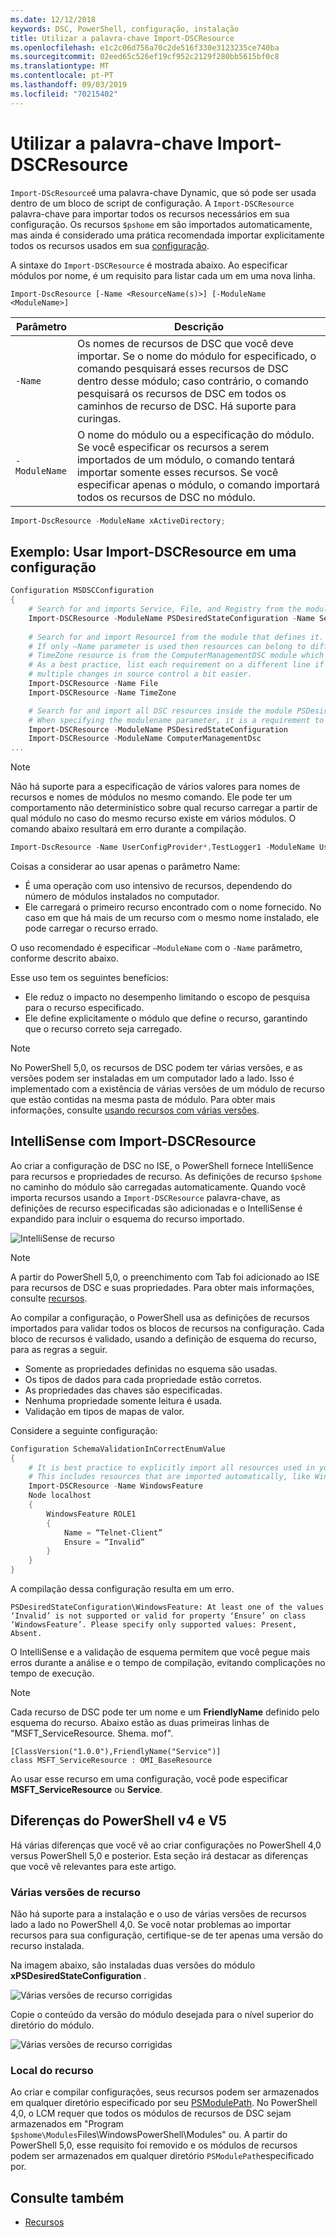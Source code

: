 ```yaml
---
ms.date: 12/12/2018
keywords: DSC, PowerShell, configuração, instalação
title: Utilizar a palavra-chave Import-DSCResource
ms.openlocfilehash: e1c2c06d756a70c2de516f330e3123235ce740ba
ms.sourcegitcommit: 02eed65c526ef19cf952c2129f280bb5615bf0c8
ms.translationtype: MT
ms.contentlocale: pt-PT
ms.lasthandoff: 09/03/2019
ms.locfileid: "70215402"
---
```

# <a name="using-import-dscresource"></a>Utilizar a palavra-chave Import-DSCResource

`Import-DScResource`é uma palavra-chave Dynamic, que só pode ser usada dentro de um bloco de script de configuração. A `Import-DSCResource` palavra-chave para importar todos os recursos necessários em sua configuração. Os recursos `$pshome` em são importados automaticamente, mas ainda é considerado uma prática recomendada importar explicitamente todos os recursos usados em sua [configuração](Configurations.md).

A sintaxe do `Import-DSCResource` é mostrada abaixo.  Ao especificar módulos por nome, é um requisito para listar cada um em uma nova linha.

```syntax
Import-DscResource [-Name <ResourceName(s)>] [-ModuleName <ModuleName>]
```

|Parâmetro  |Descrição  |
|---------|---------|
|`-Name`|Os nomes de recursos de DSC que você deve importar. Se o nome do módulo for especificado, o comando pesquisará esses recursos de DSC dentro desse módulo; caso contrário, o comando pesquisará os recursos de DSC em todos os caminhos de recurso de DSC. Há suporte para curingas.|
|`-ModuleName`|O nome do módulo ou a especificação do módulo.  Se você especificar os recursos a serem importados de um módulo, o comando tentará importar somente esses recursos. Se você especificar apenas o módulo, o comando importará todos os recursos de DSC no módulo.|

```powershell
Import-DscResource -ModuleName xActiveDirectory;
```

## <a name="example-use-import-dscresource-within-a-configuration"></a>Exemplo: Usar Import-DSCResource em uma configuração

```powershell
Configuration MSDSCConfiguration
{
    # Search for and imports Service, File, and Registry from the module PSDesiredStateConfiguration.
    Import-DSCResource -ModuleName PSDesiredStateConfiguration -Name Service, File, Registry
    
    # Search for and import Resource1 from the module that defines it.
    # If only –Name parameter is used then resources can belong to different PowerShell modules as well.
    # TimeZone resource is from the ComputerManagementDSC module which is not installed by default.
    # As a best practice, list each requirement on a different line if possible.  This makes reviewing
    # multiple changes in source control a bit easier.
    Import-DSCResource -Name File
    Import-DSCResource -Name TimeZone

    # Search for and import all DSC resources inside the module PSDesiredStateConfiguration.
    # When specifying the modulename parameter, it is a requirement to list each on a new line.
    Import-DSCResource -ModuleName PSDesiredStateConfiguration
    Import-DSCResource -ModuleName ComputerManagementDsc
...
```

> [!NOTE]
> Não há suporte para a especificação de vários valores para nomes de recursos e nomes de módulos no mesmo comando. Ele pode ter um comportamento não determinístico sobre qual recurso carregar a partir de qual módulo no caso do mesmo recurso existe em vários módulos. O comando abaixo resultará em erro durante a compilação.
>
> ```powershell
> Import-DscResource -Name UserConfigProvider*,TestLogger1 -ModuleName UserConfigProv,PsModuleForTestLogger
> ```

Coisas a considerar ao usar apenas o parâmetro Name:

- É uma operação com uso intensivo de recursos, dependendo do número de módulos instalados no computador.
- Ele carregará o primeiro recurso encontrado com o nome fornecido. No caso em que há mais de um recurso com o mesmo nome instalado, ele pode carregar o recurso errado.

O uso recomendado é especificar `–ModuleName` com o `-Name` parâmetro, conforme descrito abaixo.

Esse uso tem os seguintes benefícios:

- Ele reduz o impacto no desempenho limitando o escopo de pesquisa para o recurso especificado.
- Ele define explicitamente o módulo que define o recurso, garantindo que o recurso correto seja carregado.

> [!NOTE]
> No PowerShell 5,0, os recursos de DSC podem ter várias versões, e as versões podem ser instaladas em um computador lado a lado. Isso é implementado com a existência de várias versões de um módulo de recurso que estão contidas na mesma pasta de módulo.
> Para obter mais informações, consulte [usando recursos com várias versões](sxsresource.md).

## <a name="intellisense-with-import-dscresource"></a>IntelliSense com Import-DSCResource

Ao criar a configuração de DSC no ISE, o PowerShell fornece IntelliSence para recursos e propriedades de recurso. As definições de recurso `$pshome` no caminho do módulo são carregadas automaticamente. Quando você importa recursos usando a `Import-DSCResource` palavra-chave, as definições de recurso especificadas são adicionadas e o IntelliSense é expandido para incluir o esquema do recurso importado.

![IntelliSense de recurso](../media/resource-intellisense.png)

> [!NOTE]
> A partir do PowerShell 5,0, o preenchimento com Tab foi adicionado ao ISE para recursos de DSC e suas propriedades. Para obter mais informações, consulte [recursos](../resources/resources.md).

Ao compilar a configuração, o PowerShell usa as definições de recursos importados para validar todos os blocos de recursos na configuração.
Cada bloco de recursos é validado, usando a definição de esquema do recurso, para as regras a seguir.

- Somente as propriedades definidas no esquema são usadas.
- Os tipos de dados para cada propriedade estão corretos.
- As propriedades das chaves são especificadas.
- Nenhuma propriedade somente leitura é usada.
- Validação em tipos de mapas de valor.

Considere a seguinte configuração:

```powershell
Configuration SchemaValidationInCorrectEnumValue
{
    # It is best practice to explicitly import all resources used in your Configuration.
    # This includes resources that are imported automatically, like WindowsFeature.
    Import-DSCResource -Name WindowsFeature
    Node localhost
    {
        WindowsFeature ROLE1
        {
            Name = “Telnet-Client”
            Ensure = “Invalid”
        }
    }
}
```

A compilação dessa configuração resulta em um erro.

```output
PSDesiredStateConfiguration\WindowsFeature: At least one of the values ‘Invalid’ is not supported or valid for property ‘Ensure’ on class ‘WindowsFeature’. Please specify only supported values: Present, Absent.
```

O IntelliSense e a validação de esquema permitem que você pegue mais erros durante a análise e o tempo de compilação, evitando complicações no tempo de execução.

> [!NOTE]
> Cada recurso de DSC pode ter um nome e um **FriendlyName** definido pelo esquema do recurso. Abaixo estão as duas primeiras linhas de "MSFT_ServiceResource. Shema. mof".
> ```syntax
> [ClassVersion("1.0.0"),FriendlyName("Service")]
> class MSFT_ServiceResource : OMI_BaseResource
> ```
> Ao usar esse recurso em uma configuração, você pode especificar **MSFT_ServiceResource** ou **Service**.

## <a name="powershell-v4-and-v5-differences"></a>Diferenças do PowerShell v4 e V5

Há várias diferenças que você vê ao criar configurações no PowerShell 4,0 versus PowerShell 5,0 e posterior. Esta seção irá destacar as diferenças que você vê relevantes para este artigo.

### <a name="multiple-resource-versions"></a>Várias versões de recurso

Não há suporte para a instalação e o uso de várias versões de recursos lado a lado no PowerShell 4,0. Se você notar problemas ao importar recursos para sua configuração, certifique-se de ter apenas uma versão do recurso instalada.

Na imagem abaixo, são instaladas duas versões do módulo **xPSDesiredStateConfiguration** .

![Várias versões de recurso corrigidas](../media/multiple-resource-versions-broken.png)

Copie o conteúdo da versão do módulo desejada para o nível superior do diretório do módulo.

![Várias versões de recurso corrigidas](../media/multiple-resource-versions-fixed.png)

### <a name="resource-location"></a>Local do recurso

Ao criar e compilar configurações, seus recursos podem ser armazenados em qualquer diretório especificado por seu [PSModulePath](/powershell/developer/module/modifying-the-psmodulepath-installation-path). No PowerShell 4,0, o LCM requer que todos os módulos de recursos de DSC sejam armazenados em "Program `$pshome\Modules`Files\WindowsPowerShell\Modules" ou. A partir do PowerShell 5,0, esse requisito foi removido e os módulos de recursos podem ser armazenados em qualquer diretório `PSModulePath`especificado por.

## <a name="see-also"></a>Consulte também

- [Recursos](../resources/resources.md)
